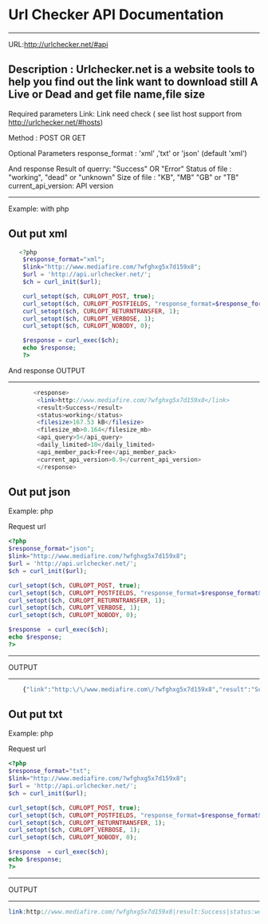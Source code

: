 Url Checker API Documentation
==========
----------------------------------------------------------------------------------------
URL:http://urlchecker.net/#api

Description : Urlchecker.net is a website tools to help you find out the link want to download still A Live or Dead
and get file name,file size 
----------------------------------------------------------------------------------------

Required parameters
Link: Link need check ( see list host support from http://urlchecker.net/#hosts)

Method : POST OR GET

Optional Parameters
response_format : 'xml' ,'txt' or 'json' (default 'xml')

And response
Result of querry: "Success" OR "Error"
Status of file : "working", "dead" or "unknown" 
Size of file : "KB", "MB" "GB" or "TB" 
current_api_version: API version

----------------------------------------------------------------------------------------



Example: with php

Out put xml
----------------------------------------------------------------------------------------
```php
   <?php
    $response_format="xml";
    $link="http://www.mediafire.com/?wfghxg5x7d159x8";
    $url = 'http://api.urlchecker.net/';
    $ch = curl_init($url);

    curl_setopt($ch, CURLOPT_POST, true);
    curl_setopt($ch, CURLOPT_POSTFIELDS, "response_format=$response_format&link=$link");
    curl_setopt($ch, CURLOPT_RETURNTRANSFER, 1);
    curl_setopt($ch, CURLOPT_VERBOSE, 1);
    curl_setopt($ch, CURLOPT_NOBODY, 0);

    $response = curl_exec($ch);
    echo $response;
    ?>
```
And response
OUTPUT

----------------------------------------------------------------------------------------
```php
       <response>
        <link>http://www.mediafire.com/?wfghxg5x7d159x8</link>
        <result>Success</result>
        <status>working</status>
        <filesize>167.53 kB</filesize>
        <filesize_mb>0.164</filesize_mb>
        <api_query>5</api_query>
        <daily_limited>10</daily_limited>
        <api_member_pack>Free</api_member_pack>
        <current_api_version>0.9</current_api_version>
        </response>
```





Out put json
----------------------------------------------------------------------------------------
Example: php

Request url

```php
<?php
$response_format="json";
$link="http://www.mediafire.com/?wfghxg5x7d159x8";
$url = 'http://api.urlchecker.net/';
$ch = curl_init($url);

curl_setopt($ch, CURLOPT_POST, true);
curl_setopt($ch, CURLOPT_POSTFIELDS, "response_format=$response_format&link=$link");
curl_setopt($ch, CURLOPT_RETURNTRANSFER, 1);
curl_setopt($ch, CURLOPT_VERBOSE, 1);
curl_setopt($ch, CURLOPT_NOBODY, 0);

$response  = curl_exec($ch);
echo $response;
?>
```
----------------------------------------------------------------------------------------


OUTPUT


----------------------------------------------------------------------------------------
```php
    {"link":"http:\/\/www.mediafire.com\/?wfghxg5x7d159x8","result":"Success","status":"working","current_api_version":"0.1"}

```



Out put txt
----------------------------------------------------------------------------------------
Example: php

Request url



```php
<?php
$response_format="txt";
$link="http://www.mediafire.com/?wfghxg5x7d159x8";
$url = 'http://api.urlchecker.net/';
$ch = curl_init($url);

curl_setopt($ch, CURLOPT_POST, true);
curl_setopt($ch, CURLOPT_POSTFIELDS, "response_format=$response_format&link=$link");
curl_setopt($ch, CURLOPT_RETURNTRANSFER, 1);
curl_setopt($ch, CURLOPT_VERBOSE, 1);
curl_setopt($ch, CURLOPT_NOBODY, 0);

$response  = curl_exec($ch);
echo $response;
?>
```
----------------------------------------------------------------------------------------

OUTPUT


----------------------------------------------------------------------------------------
```php
link:http://www.mediafire.com/?wfghxg5x7d159x8|result:Success|status:working|api_query:1|current_api_version:0.2

```
